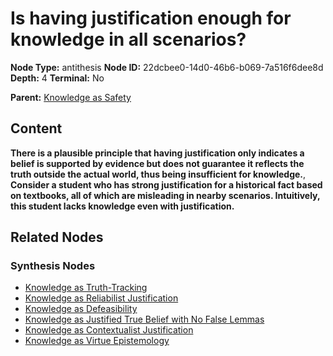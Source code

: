 # Is having justification enough for knowledge in all scenarios?

**Node Type:** antithesis
**Node ID:** 22dcbee0-14d0-46b6-b069-7a516f6dee8d
**Depth:** 4
**Terminal:** No

**Parent:** [Knowledge as Safety](knowledge-as-safety-synthesis-eac10b77-8222-47cb-b858-f0154768f387.md)

## Content

**There is a plausible principle that having justification only indicates a belief is supported by evidence but does not guarantee it reflects the truth outside the actual world, thus being insufficient for knowledge.**, **Consider a student who has strong justification for a historical fact based on textbooks, all of which are misleading in nearby scenarios. Intuitively, this student lacks knowledge even with justification.**

## Related Nodes

### Synthesis Nodes

- [Knowledge as Truth-Tracking](knowledge-as-truth-tracking-synthesis-960f6768-eef5-4454-b30d-81a41c4842e2.md)
- [Knowledge as Reliabilist Justification](knowledge-as-reliabilist-justification-synthesis-ec08ece2-277c-4ee3-a22b-3e89d46d9de5.md)
- [Knowledge as Defeasibility](knowledge-as-defeasibility-synthesis-bccc7773-2174-4bbe-91bb-ebaf1caa81a9.md)
- [Knowledge as Justified True Belief with No False Lemmas](knowledge-as-justified-true-belief-with-no-false-lemmas-synthesis-db641eb3-d2a9-4536-ae1b-cb2b18c54114.md)
- [Knowledge as Contextualist Justification](knowledge-as-contextualist-justification-synthesis-2841765d-a244-421f-a445-074fa8440889.md)
- [Knowledge as Virtue Epistemology](knowledge-as-virtue-epistemology-synthesis-3fdcb474-2fa3-4308-98b7-53d41a8c03ea.md)

